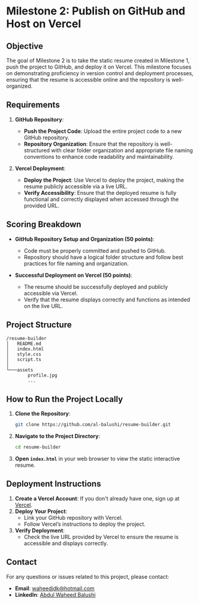 # Milestone 2: Publish on GitHub and Host on Vercel

## Objective
The goal of Milestone 2 is to take the static resume created in Milestone 1, push the project to GitHub, and deploy it on Vercel. This milestone focuses on demonstrating proficiency in version control and deployment processes, ensuring that the resume is accessible online and the repository is well-organized.

## Requirements
1. **GitHub Repository**: 
   - **Push the Project Code**: Upload the entire project code to a new GitHub repository.
   - **Repository Organization**: Ensure that the repository is well-structured with clear folder organization and appropriate file naming conventions to enhance code readability and maintainability.

2. **Vercel Deployment**: 
   - **Deploy the Project**: Use Vercel to deploy the project, making the resume publicly accessible via a live URL.
   - **Verify Accessibility**: Ensure that the deployed resume is fully functional and correctly displayed when accessed through the provided URL.

## Scoring Breakdown
- **GitHub Repository Setup and Organization (50 points)**:
  - Code must be properly committed and pushed to GitHub.
  - Repository should have a logical folder structure and follow best practices for file naming and organization.

- **Successful Deployment on Vercel (50 points)**:
  - The resume should be successfully deployed and publicly accessible via Vercel.
  - Verify that the resume displays correctly and functions as intended on the live URL.

## Project Structure
```
/resume-builder
│   README.md
│   index.html
│   style.css
│   script.ts
│
└───assets
        profile.jpg
        ...
```

## How to Run the Project Locally
1. **Clone the Repository**:
   ```bash
   git clone https://github.com/al-balushi/resume-builder.git
   ```
2. **Navigate to the Project Directory**:
   ```bash
   cd resume-builder
   ```
3. **Open `index.html`** in your web browser to view the static interactive resume.

## Deployment Instructions
1. **Create a Vercel Account**: If you don't already have one, sign up at [Vercel](https://vercel.com/).
2. **Deploy Your Project**:
   - Link your GitHub repository with Vercel.
   - Follow Vercel’s instructions to deploy the project.
3. **Verify Deployment**:
   - Check the live URL provided by Vercel to ensure the resume is accessible and displays correctly.

## Contact
For any questions or issues related to this project, please contact:
- **Email**: waheedjdk@hotmail.com
- **LinkedIn**: [Abdul Waheed Balushi](https://www.linkedin.com/in/abdul-waheed-al-balushi-84486317b/)

